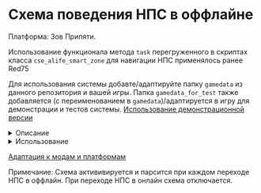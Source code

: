 # Схема поведения НПС в оффлайне

Платформа: Зов Припяти.

Использование функционала метода `task` перегруженного в скриптах класса `cse_alife_smart_zone` для навигации НПС применялось ранее Red75

Для использования системы добавте/адаптируйте папку `gamedata` из данного репозитория и вашей игры.
Папка `gamedata_for_test` также добавляется (с переименованием в `gamedata`)/адаптируется в игру для демонстрации и тестов системы.
[Использование демонстрационной версии](https://github.com/Graff46/StalkerCOP_Scripts_Offline_behavior/wiki/%D0%98%D1%81%D0%BF%D0%BE%D0%BB%D1%8C%D0%B7%D0%BE%D0%B2%D0%B0%D0%BD%D0%B8%D0%B5-%D0%B4%D0%B5%D0%BC%D0%BE%D0%BD%D1%81%D1%82%D1%80%D0%B0%D1%86%D0%B8%D0%BE%D0%BD%D0%BD%D0%BE%D0%B9-%D0%B2%D0%B5%D1%80%D1%81%D0%B8%D0%B8)
  
<details>
  <summary>Описание</summary>
 
  Данная система предназначена для управления перемещениеями НПС в оффлайне. Данная схема работает по аналогии с обычными схемами поведения - на системе ini файлов.
</details>

<details>
  <summary>Использование</summary>
  
  
  **Примечания**
  - НПС который берётся под оффлайн логику не должен быть ни в каком смарттеррейне
  - НПС который уже находится под управлением оффлайн логики не может быть взят под смарттеррейн 
  
  Для того чтобы НПС не попадал под смарттеррейны нужно серверному объекту НПС задать поле `no_smart` и задать полю значение `true`, в этом случае НПС не будет забираться в смарттеррейн ни при каких иных условиях. 
  Пример:

```lua
local sobj = alife():create("stalker", vector():set(1,2,3), 1,2)
sobj.no_smart = true
```
_____________

  Использование данной схемы аналогично использованию других схем поведения (на системе ini файлов) в custom_data НПС. Поэтому ниже будут описаны основы составления схемы, учитывая, что Вы знакомы с правилами составления логики для НПС. 
  
  *\* (кондлист) - строка с поддержкой кондлистов `{+-=!} scheme %-+=%`. Про систему кондлистов смотрите уроки создания логики для НПС.*
  
  Для задания схемы поведения в custom_data нужно задать секцию `offline`, а в ней ключ `aсtive` 

> аналогично `aсtive` в `logic`
 
 *Также в сеции `offline` можно указать ключ `cfg` где его значение это путь до файла с логикой относительно папки `config`*
> подобный функционал имеется и при настройке обычной логики

Ключом к `aсtive` должна быть строка (кондлист) с именем секции, (имя секции может быть любым) эта секция будет содержать параметры для поведения НПС (аналогично секциям `remark`, `wolker` и тд. в описании обычной логики НПС).
Секция с параметрами поведения должна **обязательно** иметь 2 ключа: `lv`, `gv` - целевой левел вертекс, гейм вертекс соответственно.

Не обязательные параметры:
1. Переключатели обычные - переключают сразу как только возможно.
2. Переключатели по событиям - срабатывают во время событий;
> Эти переключатели подобны `on_info` в описании обычной логики НПС
#### Переключатели обычные
  Представляют собой ключ `on_over`, где его значение строка (кондлист) c указанием перехода на другую секцию или без.
#### Переключатели по событиям
  Пока событие в системе одно - это достижение НПС целевых вертексов, имя этого события - `end`. Переключатель по событию это ключ (`on_` имя события) (для события `end` - `on_end`). Значение к ключу такое-же как у `on_over`.
  ### Пример настройки логики
```ini
;;;;;; Ниже настрока обычной (онлайн) логики НПС ;;;;;
[logic] 
active = remark

[remark]
anim = hello

;;;;;; Ниже настрока оффлайн логики НПС ;;;;;

[offline] ; Аналогично logic
active = {-infoporsh !func} scheme1 %+infoporsh2%; Устанавливаем активную секцию (любое имя)

[scheme1] ; Секция с параметрами
lv = 998261 ; целевой левел-вертекс
gv = 210 ; целевой гейм-вертекс
on_end = scheme2 %=mytest% ; по событию end переход на секцию scheme2

[scheme2]
lv = 1164741
gv = 184 
on_over = {=offline_pos} scheme1 ; переход на сеекцию scheme1 (сдерживается кондлистом)
```
### Замечания про кондлисты и эффекторы
Как Вы должно быть знаете - функции используемые в кондлистах в качестве прекондишинов (заключаются в `{}`) и в качестве эффекторов (заключаются в `%%`) имеют 2 обязательных аргумента:
1. Клиентский объект актора
2. Клиентский объект НПС

Если если вы используете функции в кондлистах оффлайн логики, то вторым аргументом у функций будет: **Серверный объект НПС!**
Из этого следует, что использование готовых функций из `xr_effects.script` и `xr_conditions.script` **не возможно!** Функции надо писать новые свои с учетов вышеуказанных особенностей!
</details>

[Адаптация к модам и платформам](https://github.com/Graff46/StalkerCOP_Scripts_Offline_behavior/wiki/%D0%90%D0%B4%D0%B0%D0%BF%D1%82%D0%B0%D1%86%D0%B8%D1%8F-%D0%BA-%D0%BC%D0%BE%D0%B4%D0%B0%D0%BC)

Примечание: Схема актививируется и парсится при каждом переходе НПС в оффлайн. При переходе НПС в онлайн схема отключается.
